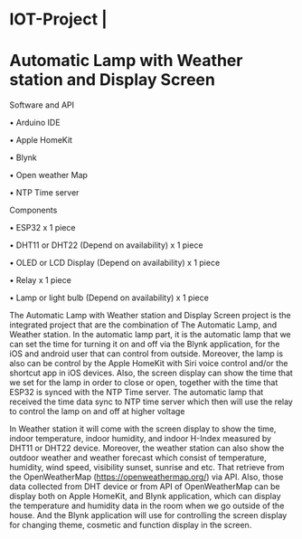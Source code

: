 # IOT-Project |
# Automatic Lamp with Weather station and Display Screen

Software and API

•	Arduino IDE

•	Apple HomeKit

•	Blynk

•	Open weather Map

•	NTP Time server
       
Components

•	ESP32 									x 1 piece

•	DHT11 or DHT22 	(Depend on availability)			x 1 piece

•	OLED or LCD Display	(Depend on availability)			x 1 piece

•	Relay									x 1 piece

•	Lamp or light bulb	(Depend on availability)			x 1 piece

The Automatic Lamp with Weather station and Display Screen project is the integrated project that are the combination of The Automatic Lamp, and Weather station. In the automatic lamp part, it is the automatic lamp that we can set the time for turning it on and off via the Blynk application, for the iOS and android user that can control from outside. Moreover, the lamp is also can be control by the Apple HomeKit with Siri voice control and/or the shortcut app in iOS devices. Also, the screen display can show the time that we set for the lamp in order to close or open, together with the time that ESP32 is synced with the NTP Time server. The automatic lamp that received the time data sync to NTP time server which then will use the relay to control the lamp on and off at higher voltage

In Weather station it will come with the screen display to show the time, indoor temperature, indoor humidity, and indoor H-Index measured by DHT11 or DHT22 device. Moreover, the weather station can also show the  outdoor weather and weather forecast which consist of temperature, humidity, wind speed, visibility sunset, sunrise and etc. That retrieve from the OpenWeatherMap (https://openweathermap.org/) via API. Also, those data collected from DHT device or from API of OpenWeatherMap can be display both  on Apple HomeKit, and Blynk application, which can display the temperature and humidity data in the room when we go outside of the house.  And the Blynk application will use for controlling the screen display for changing theme, cosmetic and function display in the screen.  
